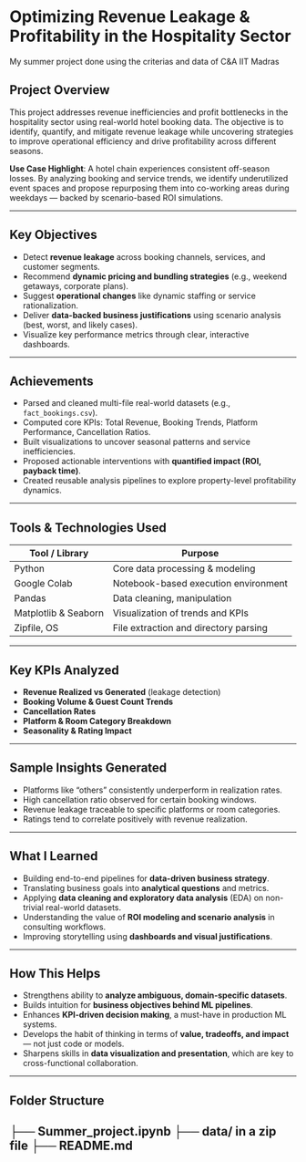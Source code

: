 # Optimizing Revenue Leakage & Profitability in the Hospitality Sector
My summer project done using the criterias and data of C&amp;A IIT Madras

## Project Overview

This project addresses revenue inefficiencies and profit bottlenecks in the hospitality sector using real-world hotel booking data. The objective is to identify, quantify, and mitigate revenue leakage while uncovering strategies to improve operational efficiency and drive profitability across different seasons.

**Use Case Highlight**: A hotel chain experiences consistent off-season losses. By analyzing booking and service trends, we identify underutilized event spaces and propose repurposing them into co-working areas during weekdays — backed by scenario-based ROI simulations.

---

## Key Objectives

- Detect **revenue leakage** across booking channels, services, and customer segments.
- Recommend **dynamic pricing and bundling strategies** (e.g., weekend getaways, corporate plans).
- Suggest **operational changes** like dynamic staffing or service rationalization.
- Deliver **data-backed business justifications** using scenario analysis (best, worst, and likely cases).
- Visualize key performance metrics through clear, interactive dashboards.

---

## Achievements

- Parsed and cleaned multi-file real-world datasets (e.g., `fact_bookings.csv`).
- Computed core KPIs: Total Revenue, Booking Trends, Platform Performance, Cancellation Ratios.
- Built visualizations to uncover seasonal patterns and service inefficiencies.
- Proposed actionable interventions with **quantified impact (ROI, payback time)**.
- Created reusable analysis pipelines to explore property-level profitability dynamics.

---

## Tools & Technologies Used

| Tool / Library       | Purpose                               |
|----------------------|----------------------------------------|
| Python               | Core data processing & modeling        |
| Google Colab         | Notebook-based execution environment   |
| Pandas               | Data cleaning, manipulation            |
| Matplotlib & Seaborn | Visualization of trends and KPIs       |
| Zipfile, OS          | File extraction and directory parsing  |

---

## Key KPIs Analyzed

- **Revenue Realized vs Generated** (leakage detection)
- **Booking Volume & Guest Count Trends**
- **Cancellation Rates**
- **Platform & Room Category Breakdown**
- **Seasonality & Rating Impact**

---

## Sample Insights Generated

- Platforms like “others” consistently underperform in realization rates.
- High cancellation ratio observed for certain booking windows.
- Revenue leakage traceable to specific platforms or room categories.
- Ratings tend to correlate positively with revenue realization.

---

## What I Learned

- Building end-to-end pipelines for **data-driven business strategy**.
- Translating business goals into **analytical questions** and metrics.
- Applying **data cleaning and exploratory data analysis** (EDA) on non-trivial real-world datasets.
- Understanding the value of **ROI modeling and scenario analysis** in consulting workflows.
- Improving storytelling using **dashboards and visual justifications**.

---

## How This Helps

- Strengthens ability to **analyze ambiguous, domain-specific datasets**.
- Builds intuition for **business objectives behind ML pipelines**.
- Enhances **KPI-driven decision making**, a must-have in production ML systems.
- Develops the habit of thinking in terms of **value, tradeoffs, and impact** — not just code or models.
- Sharpens skills in **data visualization and presentation**, which are key to cross-functional collaboration.

---

## Folder Structure
├── Summer_project.ipynb 
├── data/ in a zip file
├── README.md 
---
